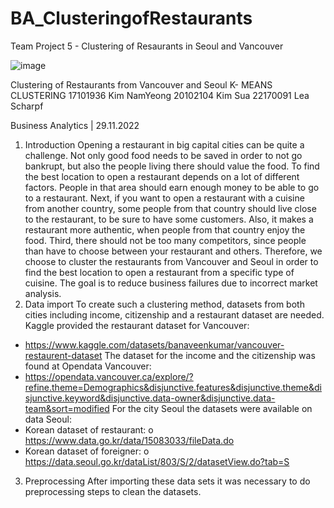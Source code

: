 # BA_ClusteringofRestaurants
 Team Project 5 - Clustering of Resaurants in Seoul and Vancouver

![image](https://user-images.githubusercontent.com/40350018/205312224-30980cd8-3a4f-4220-8ee2-7971f487dd96.png)


Clustering of Restaurants from Vancouver and Seoul
K- MEANS CLUSTERING
17101936 Kim NamYeong
20102104 Kim Sua
22170091 Lea Scharpf 

  Business Analytics | 29.11.2022
  
1.	Introduction
Opening a restaurant in big capital cities can be quite a challenge. Not only good food needs to be saved in order to not go bankrupt, but also the people living there should value the food. To find the best location to open a restaurant depends on a lot of different factors. People in that area should earn enough money to be able to go to a restaurant. Next, if you want to open a restaurant with a cuisine from another country, some people from that country should live close to the restaurant, to be sure to have some customers. Also, it makes a restaurant more authentic, when people from that country enjoy the food. Third, there should not be too many competitors, since people than have to choose between your restaurant and others.
Therefore, we choose to cluster the restaurants from Vancouver and Seoul in order to find the best location to open a restaurant from a specific type of cuisine. The goal is to reduce business failures due to incorrect market analysis. 
2.	Data import
To create such a clustering method, datasets from both cities including income, citizenship and a restaurant dataset are needed.
Kaggle provided the restaurant dataset for Vancouver: 
-	https://www.kaggle.com/datasets/banaveenkumar/vancouver-restaurent-dataset
The dataset for the income and the citizenship was found at Opendata Vancouver:
-	https://opendata.vancouver.ca/explore/?refine.theme=Demographics&disjunctive.features&disjunctive.theme&disjunctive.keyword&disjunctive.data-owner&disjunctive.data-team&sort=modified
For the city Seoul the datasets were available on data Seoul:
-	Korean dataset of restaurant: 
o	https://www.data.go.kr/data/15083033/fileData.do
-	 Korean dataset of foreigner:
o	https://data.seoul.go.kr/dataList/803/S/2/datasetView.do?tab=S
3.	Preprocessing
After importing these data sets it was necessary to do preprocessing steps to clean the datasets.
